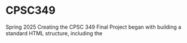 # CPSC349
Spring 2025
Creating the CPSC 349 Final Project began with building a standard HTML structure, including the <style>, <head>, and foundational elements for a basic website. I started by giving my site a title, then styled it using colors I liked and added design elements such as smooth scrolling, transition effects, and padding for visual balance.

For the navigation bar, I created a class that links to different sections of the site and ensures consistent labeling across each page section. One of the biggest challenges I faced was inserting my profile picture on the Home section. The original image was too large, so I opted to link it via an external URL instead of uploading it directly. Once that was resolved, formatting the image and writing a short introductory message was straightforward.

Next, I developed the About section, which contains a full paragraph explaining who I am, my major, and additional details so that visitors can get to know me better. I also included a downloadable resume by linking it to my Google Docs, since I wasn’t sure how else to make it accessible for download.

Below the About section, I showcased my past projects. For each one, I described the challenges I encountered and the skills I gained. I also included links to Google Docs where viewers can see project images or read more in-depth descriptions.

In the Skills section, I created a clear side-by-side list of my technical and non-technical skills for easy viewing. Finally, I added a Contact Me form where users can enter their name, email, and a message to reach out to me directly.
